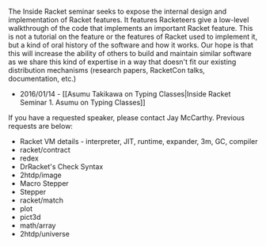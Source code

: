 The Inside Racket seminar seeks to expose the internal design and implementation of Racket features. It features Racketeers give a low-level walkthrough of the code that implements an important Racket feature. This is not a tutorial on the feature or the features of Racket used to implement it, but a kind of oral history of the software and how it works. Our hope is that this will increase the ability of others to build and maintain similar software as we share this kind of expertise in a way that doesn't fit our existing distribution mechanisms (research papers, RacketCon talks, documentation, etc.)

* 2016/01/14 - [[Asumu Takikawa on Typing Classes|Inside Racket Seminar 1. Asumu on Typing Classes]]

If you have a requested speaker, please contact Jay McCarthy. Previous requests are below:

* Racket VM details - interpreter, JIT, runtime, expander, 3m, GC, compiler
* racket/contract
* redex
* DrRacket's Check Syntax
* 2htdp/image
* Macro Stepper
* Stepper
* racket/match
* plot
* pict3d
* math/array
* 2htdp/universe